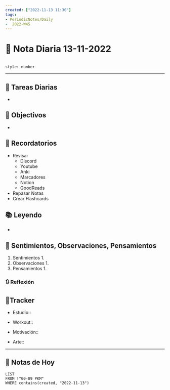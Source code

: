 ```yaml
---
created: ["2022-11-13 11:30"]
tags:
- PeriodicNotes/Daily
-  2022-W45
---
```


# 📅 Nota Diaria  13-11-2022
```toc

style: number

```

---
## 🔷 Tareas Diarias
- 

## 🎯 Objectivos
- 
## 📕 Recordatorios
- Revisar
	- Discord
	- Youtube
	- Anki
	- Marcadores
	- Notion
	- GoodReads
- Repasar Notas
- Crear Flashcards

## 📚 Leyendo
- 
## 💬 Sentimientos, Observaciones, Pensamientos 
1. Sentimientos
	1. 
2. Observaciones
	1. 
3. Pensamientos
	1. 
### 🔃 Reflexión

## 🔷Tracker

- Estudio::

- Workout::

- Motivación::

- Arte::
---

## 📅 Notas de Hoy
```dataview
LIST 
FROM !"00-09 PKM" 
WHERE contains(created, "2022-11-13")
```